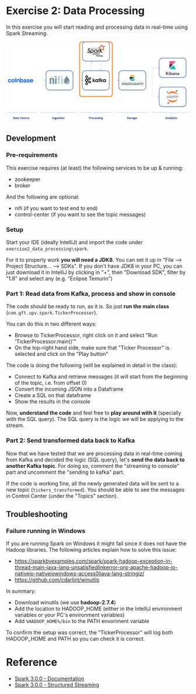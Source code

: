 # Exercise 2: Data Processing

In this exercise you will start reading and processing data in real-time using Spark Streaming.

![Exercise architecture](../img/architecture_exercise2.png)

## Development

### Pre-requirements

This exercise requires (at least) the following services to be up & running:

* zookeeper
* broker

And the following are optional:

* nifi (if you want to test end to end)
* control-center (if you want to see the topic messages)

### Setup

Start your IDE (ideally IntelliJ) and import the code under `exercise2_data_processing\spark`.

For it to properly work **you will need a JDK8**. You can set it up in "File --> Project Structure... --> SDKs". If you don't have JDK8 in your PC, you can just download it in IntelliJ by clicking in "+", then "Download SDK", filter by "1.8" and select any (e.g. "Eclipse Temurin")

### Part 1: Read data from Kafka, process and show in console

The code should be ready to run, as it is. So just **run the main class** (`com.gft.upv.spark.TickerProcessor`).

You can do this in two different ways:
* Browse to TickerProcessor, right click on it and select "Run 'TickerProcessor.main()'"
* On the top-right hand side, make sure that "Ticker Processor" is selected and click on the "Play button"

The code is doing the following (will be explained in detail in the class):

* Connect to Kafka and retrieve messages (it will start from the beginning of the topic, i.e. from offset 0)
* Convert the incoming JSON into a Dataframe
* Create a SQL on that dataframe
* Show the results in the console

Now, **understand the code** and feel free to **play around with it** (specially with the SQL query). The SQL query is the logic we will be applying to the stream.

### Part 2: Send transformed data back to Kafka

Now that we have tested that we are processing data in real-time coming from Kafka and decided the logic (SQL query), let's **send the data back to another Kafka topic**. For doing so, comment the "streaming to console" part and uncomment the "sending to kafka" part.

If the code is working fine, all the newly generated data will be sent to a new topic (`tickers_transformed`). You should be able to see the messages in Control Center (under the "Topics" section).

## Troubleshooting

### Failure running in Windows

If you are running Spark on Windows it might fail since it does not have the Hadoop libraries. The following articles explain how to solve this issue:

* https://sparkbyexamples.com/spark/spark-hadoop-exception-in-thread-main-java-lang-unsatisfiedlinkerror-org-apache-hadoop-io-nativeio-nativeiowindows-access0ljava-lang-stringiz/
* https://github.com/cdarlint/winutils

In summary:

* Download winutils (we use **hadoop-2.7.4**)
* Add the location to HADOOP_HOME (either in the IntelliJ environment variables or your PC's environment variables)
* Add `%HADOOP_HOME%/bin` to the PATH envoriment variable

To confirm the setup was correct, the "TickerProcessor" will log both HADOOP_HOME and PATH so you can check it is correct.

# Reference

* [Spark 3.0.0 - Documentation](https://spark.apache.org/docs/3.0.0/)
* [Spark 3.0.0 - Structured Streaming](https://spark.apache.org/docs/3.0.0/structured-streaming-programming-guide.html)